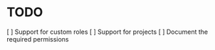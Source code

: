 # TODO

[ ] Support for custom roles
[ ] Support for projects
[ ] Document the required permissions
